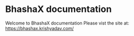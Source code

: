 # BhashaX documentation

Welcome to BhashaX documentation
Please vist the site at: https://bhashax.krishyadav.com/
